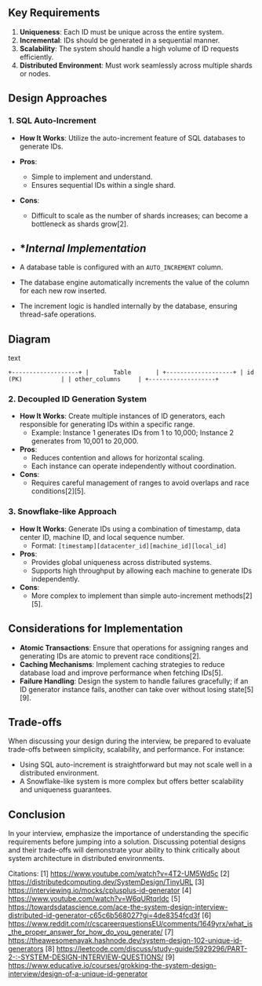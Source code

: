 ## Key Requirements
1. **Uniqueness**: Each ID must be unique across the entire system.
2. **Incremental**: IDs should be generated in a sequential manner.
3. **Scalability**: The system should handle a high volume of ID requests efficiently.
4. **Distributed Environment**: Must work seamlessly across multiple shards or nodes.

## Design Approaches

### 1. SQL Auto-Increment
- **How It Works**: Utilize the auto-increment feature of SQL databases to generate IDs.
- **Pros**:
  - Simple to implement and understand.
  - Ensures sequential IDs within a single shard.
- **Cons**:
  - Difficult to scale as the number of shards increases; can become a bottleneck as shards grow[2].

- ## **Internal Implementation*
- A database table is configured with an `AUTO_INCREMENT` column.
- The database engine automatically increments the value of the column for each new row inserted.
- The increment logic is handled internally by the database, ensuring thread-safe operations.

## **Diagram**

text

`+-------------------+ |       Table       | +-------------------+ | id (PK)           | | other_columns     | +-------------------+`
  
### 2. Decoupled ID Generation System
- **How It Works**: Create multiple instances of ID generators, each responsible for generating IDs within a specific range.
  - Example: Instance 1 generates IDs from 1 to 10,000; Instance 2 generates from 10,001 to 20,000.
- **Pros**:
  - Reduces contention and allows for horizontal scaling.
  - Each instance can operate independently without coordination.
- **Cons**:
  - Requires careful management of ranges to avoid overlaps and race conditions[2][5].

### 3. Snowflake-like Approach
- **How It Works**: Generate IDs using a combination of timestamp, data center ID, machine ID, and local sequence number.
  - Format: `[timestamp][datacenter_id][machine_id][local_id]`
- **Pros**:
  - Provides global uniqueness across distributed systems.
  - Supports high throughput by allowing each machine to generate IDs independently.
- **Cons**:
  - More complex to implement than simple auto-increment methods[2][5].

## Considerations for Implementation
- **Atomic Transactions**: Ensure that operations for assigning ranges and generating IDs are atomic to prevent race conditions[2].
- **Caching Mechanisms**: Implement caching strategies to reduce database load and improve performance when fetching IDs[5].
- **Failure Handling**: Design the system to handle failures gracefully; if an ID generator instance fails, another can take over without losing state[5][9].

## Trade-offs
When discussing your design during the interview, be prepared to evaluate trade-offs between simplicity, scalability, and performance. For instance:
- Using SQL auto-increment is straightforward but may not scale well in a distributed environment.
- A Snowflake-like system is more complex but offers better scalability and uniqueness guarantees.

## Conclusion
In your interview, emphasize the importance of understanding the specific requirements before jumping into a solution. Discussing potential designs and their trade-offs will demonstrate your ability to think critically about system architecture in distributed environments.

Citations:
[1] https://www.youtube.com/watch?v=4T2-UM5Wd5c
[2] https://distributedcomputing.dev/SystemDesign/TinyURL
[3] https://interviewing.io/mocks/cplusplus-id-generator
[4] https://www.youtube.com/watch?v=W6qURtqrldc
[5] https://towardsdatascience.com/ace-the-system-design-interview-distributed-id-generator-c65c6b568027?gi=4de8354fcd3f
[6] https://www.reddit.com/r/cscareerquestionsEU/comments/1649yrx/what_is_the_proper_answer_for_how_do_you_generate/
[7] https://theawesomenayak.hashnode.dev/system-design-102-unique-id-generators
[8] https://leetcode.com/discuss/study-guide/5929296/PART-2-:-SYSTEM-DESIGN-INTERVIEW-QUESTIONS/
[9] https://www.educative.io/courses/grokking-the-system-design-interview/design-of-a-unique-id-generator